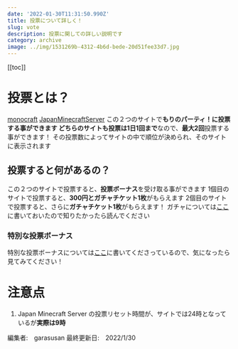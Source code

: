 ```yaml
---
date: '2022-01-30T11:31:50.990Z'
title: 投票について詳しく！
slug: vote
description: 投票に関しての詳しい説明です
category: archive
image: ../img/1531269b-4312-4b6d-bede-20d51fee33d7.jpg
---
```

[[toc]]
# 投票とは？
[monocraft](https://monocraft.net)
[JapanMinecraftServer](https://minecraft.jp)
この２つのサイトで**もりのパーティ！**に投票する事ができます
どちらのサイトも投票は**1日1回まで**なので、**最大2回**投票する事ができます！
その投票数によってサイトの中で順位が決められ、そのサイトに表示されます
## 投票すると何があるの？
この２つのサイトで投票すると、**投票ボーナス**を受け取る事ができます
1個目のサイトで投票すると、**300円とガチャチケット1枚**がもらえます
2個目のサイトで投票すると、さらに**ガチャチケット1枚**がもらえます！
ガチャについては[ここ](https://wiki.morino.party/capsuletoy)に書いておいたので知りたかったら読んでください
### 特別な投票ボーナス
特別な投票ボーナスについては[ここ](https://wiki.morino.party/voteinfo)に書いてくださっているので、気になったら見てみてください！
# 注意点
1. Japan Minecraft Server の投票リセット時間が、サイトでは24時となっているが**実際は9時**

編集者:　garasusan
最終更新日:　2022/1/30
